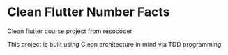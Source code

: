 # Clean Flutter Number Facts

Clean flutter course project from resocoder

This project is built using Clean architecture in mind via TDD programming
